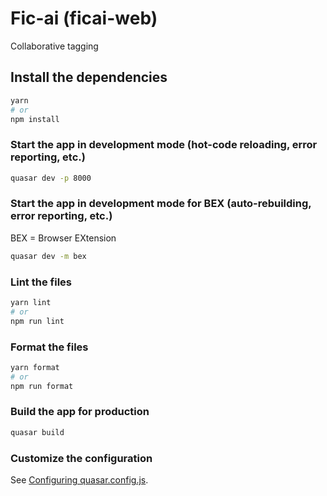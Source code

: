 # Fic-ai (ficai-web)

Collaborative tagging

## Install the dependencies

```bash
yarn
# or
npm install
```

### Start the app in development mode (hot-code reloading, error reporting, etc.)

```bash
quasar dev -p 8000
```

### Start the app in development mode for BEX (auto-rebuilding, error reporting, etc.)
BEX = Browser EXtension
```bash
quasar dev -m bex
```


### Lint the files

```bash
yarn lint
# or
npm run lint
```

### Format the files

```bash
yarn format
# or
npm run format
```

### Build the app for production

```bash
quasar build
```

### Customize the configuration

See [Configuring quasar.config.js](https://v2.quasar.dev/quasar-cli-vite/quasar-config-js).
